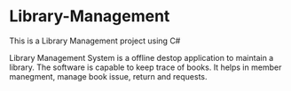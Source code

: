 # Library-Management
This is a Library Management project using C#

Library Management System is a offline destop application to maintain a library. The software is capable to keep trace of books. It helps in member manegment, manage book issue, return and requests.
